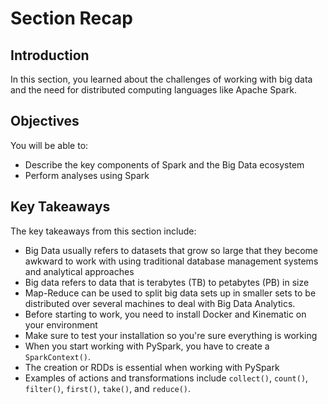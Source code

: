 
# Section Recap

## Introduction

In this section, you learned about the challenges of working with big data and the need for distributed computing languages like Apache Spark.

## Objectives
You will be able to:

* Describe the key components of Spark and the Big Data ecosystem
* Perform analyses using Spark

## Key Takeaways

The key takeaways from this section include:

* Big Data usually refers to datasets that grow so large that they become awkward to work with using traditional database management systems and analytical approaches
* Big data refers to data that is terabytes (TB) to petabytes (PB) in size
* Map-Reduce can be used to split big data sets up in smaller sets to be distributed over several machines to deal with Big Data Analytics.
* Before starting to work, you need to install Docker and Kinematic on your environment
* Make sure to test your installation so you're sure everything is working
* When you start working with PySpark, you have to create a `SparkContext()`.
* The creation or RDDs is essential when working with PySpark
* Examples of actions and transformations include `collect()`, `count()`, `filter()`, `first()`, `take()`, and `reduce()`.

